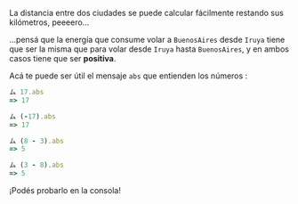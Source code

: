 La distancia entre dos ciudades se puede calcular fácilmente restando sus kilómetros, peeeero...

...pensá que la energía que consume volar a `BuenosAires` desde `Iruya` tiene que ser la misma que para volar desde `Iruya` hasta `BuenosAires`, y en ambos casos tiene que ser **positiva**. 

Acá te puede ser útil el mensaje `abs` que entienden los números :

```ruby
ム 17.abs
=> 17

ム (-17).abs
=> 17

ム (8 - 3).abs
=> 5

ム (3 - 8).abs
=> 5
```

¡Podés probarlo en la consola!